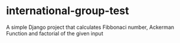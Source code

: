 # international-group-test
A simple Django project that calculates Fibbonaci number, Ackerman Function and factorial of the given input
